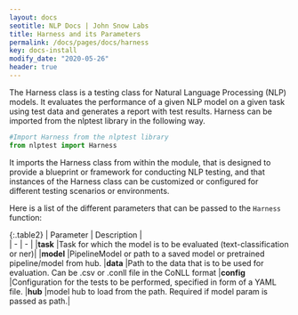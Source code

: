 ```yaml
---
layout: docs
seotitle: NLP Docs | John Snow Labs
title: Harness and its Parameters
permalink: /docs/pages/docs/harness
key: docs-install
modify_date: "2020-05-26"
header: true
---
```


<div class="main-docs" markdown="1"><div class="h3-box" markdown="1">

The Harness class is a testing class for Natural Language Processing (NLP) models. It evaluates the performance of a given NLP model on a given task using test data and generates a report with test results. Harness can be imported from the nlptest library in the following way.

```python
#Import Harness from the nlptest library
from nlptest import Harness

```

It imports the Harness class from within the module, that is designed to provide a blueprint or framework for conducting NLP testing, and that instances of the Harness class can be customized or configured for different testing scenarios or environments.

Here is a list of the different parameters that can be passed to the `Harness` function:

{:.table2}
| Parameter  | Description |  
| - | - | 
|**task**  |Task for which the model is to be evaluated (text-classification or ner)|
|**model** |PipelineModel or path to a saved model or pretrained pipeline/model from hub.
|**data**  |Path to the data that is to be used for evaluation. Can be .csv or .conll file in the CoNLL format 
|**config** |Configuration for the tests to be performed, specified in form of a YAML file.
|**hub**    |model hub to load from the path. Required if model param is passed as path.|



</div></div>